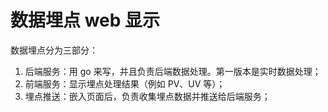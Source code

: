 # 数据埋点 web 显示

数据埋点分为三部分：

1. 后端服务：用 go 来写，并且负责后端数据处理。第一版本是实时数据处理；
2. 前端服务：显示埋点处理结果（例如 PV、UV 等）；
3. 埋点推送：嵌入页面后，负责收集埋点数据并推送给后端服务；
